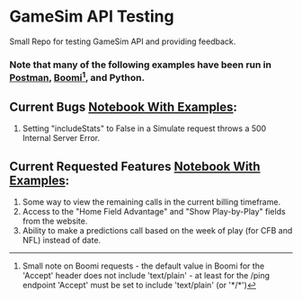 # GameSim API Testing
 Small Repo for testing GameSim API and providing feedback. 

### Note that many of the following examples have been run in [Postman](https://www.postman.com), [Boomi](https://boomi.com/)[^1], and Python.


[^1]: Small note on Boomi requests - the default value in Boomi for the 'Accept' header does not include 'text/plain' - at least for the /ping endpoint 'Accept' must be set to include 'text/plain' (or '\*/\*')


## Current Bugs [Notebook With Examples](Bugs-and-Feature-Request.ipynb):
1.  Setting "includeStats" to False in a Simulate request throws a 500 Internal Server Error. 

## Current Requested Features [Notebook With Examples](Bugs-and-Feature-Request.ipynb):
1. Some way to view the remaining calls in the current billing timeframe. 
2. Access to the "Home Field Advantage" and "Show Play-by-Play" fields from the website.
3. Ability to make a predictions call based on the week of play (for CFB and NFL) instead of date.
